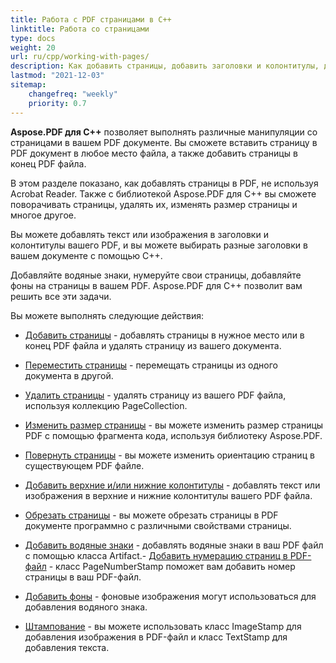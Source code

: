 ```yaml
---
title: Работа с PDF страницами в C++
linktitle: Работа со страницами
type: docs
weight: 20
url: ru/cpp/working-with-pages/
description: Как добавить страницы, добавить заголовки и колонтитулы, добавить водяные знаки, вы можете узнать в этом разделе. Aspose.PDF для C++ объяснит вам все детали по этой теме.
lastmod: "2021-12-03"
sitemap:
    changefreq: "weekly"
    priority: 0.7
---
```


**Aspose.PDF для C++** позволяет выполнять различные манипуляции со страницами в вашем PDF документе.
Вы сможете вставить страницу в PDF документ в любое место файла, а также добавить страницы в конец PDF файла.

В этом разделе показано, как добавлять страницы в PDF, не используя Acrobat Reader.
Также с библиотекой Aspose.PDF для C++ вы сможете поворачивать страницы, удалять их, изменять размер страницы и многое другое.

Вы можете добавлять текст или изображения в заголовки и колонтитулы вашего PDF, и вы можете выбирать разные заголовки в вашем документе с помощью C++.

Добавляйте водяные знаки, нумеруйте свои страницы, добавляйте фоны на страницы в вашем PDF. Aspose.PDF для C++ позволит вам решить все эти задачи.

Вы можете выполнять следующие действия:

- [Добавить страницы](/pdf/cpp/add-pages/) - добавлять страницы в нужное место или в конец PDF файла и удалять страницу из вашего документа.
- [Переместить страницы](/pdf/cpp/move-pages/) - перемещать страницы из одного документа в другой.
- [Удалить страницы](/pdf/cpp/delete-pages/) - удалять страницу из вашего PDF файла, используя коллекцию PageCollection.
- [Изменить размер страницы](/pdf/cpp/change-page-size) - вы можете изменить размер страницы PDF с помощью фрагмента кода, используя библиотеку Aspose.PDF.
- [Повернуть страницы](/pdf/cpp/rotate-pages/) - вы можете изменить ориентацию страниц в существующем PDF файле.
- [Добавить верхние и/или нижние колонтитулы](/pdf/cpp/add-headers-and-footers-of-pdf-file/) - добавлять текст или изображения в верхние и нижние колонтитулы вашего PDF файла.
- [Обрезать страницы](/pdf/cpp/crop-pages/) - вы можете обрезать страницы в PDF документе программно с различными свойствами страницы.

- [Добавить водяные знаки](/pdf/cpp/add-watermarks/) - добавлять водяные знаки в ваш PDF файл с помощью класса Artifact.- [Добавить нумерацию страниц в PDF-файл](/pdf/cpp/add-page-number/) - класс PageNumberStamp поможет вам добавить номер страницы в ваш PDF-файл.
- [Добавить фоны](/pdf/cpp/add-backgrounds/) - фоновые изображения могут использоваться для добавления водяного знака.
- [Штампование](/pdf/cpp/stamping/) - вы можете использовать класс ImageStamp для добавления изображения в PDF-файл и класс TextStamp для добавления текста.